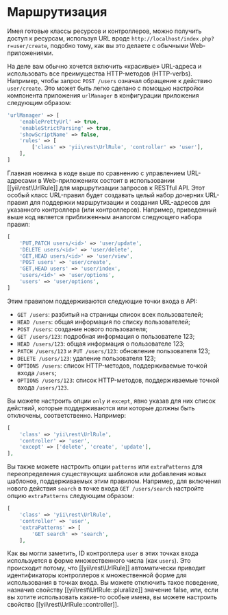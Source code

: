 Маршрутизация
=============

Имея готовые классы ресурсов и контроллеров, можно получить доступ к ресурсам, используя URL вроде
`http://localhost/index.php?r=user/create`, подобно тому, как вы это делаете с обычными Web-приложениями.

На деле вам обычно хочется включить «красивые» URL-адреса и использовать все преимущества HTTP-методов (HTTP-verbs).
Например, чтобы запрос `POST /users` означал обращение к действию `user/create`.
Это может быть легко сделано с помощью настройки компонента приложения `urlManager` в 
конфигурации приложения следующим образом:

```php
'urlManager' => [
    'enablePrettyUrl' => true,
    'enableStrictParsing' => true,
    'showScriptName' => false,
    'rules' => [
        ['class' => 'yii\rest\UrlRule', 'controller' => 'user'],
    ],
]
```

Главная новинка в коде выше по сравнению с управлением URL-адресами в Web-приложениях состоит в использовании
[[yii\rest\UrlRule]] для маршрутизации запросов к RESTful API. Этот особый класс URL-правил будет
создавать целый набор дочерних URL-правил для поддержки маршрутизации и создания URL-адресов для указанного контроллера (или контроллеров).
Например, приведенный выше код является приближенным аналогом следующего набора правил:

```php
[
    'PUT,PATCH users/<id>' => 'user/update',
    'DELETE users/<id>' => 'user/delete',
    'GET,HEAD users/<id>' => 'user/view',
    'POST users' => 'user/create',
    'GET,HEAD users' => 'user/index',
    'users/<id>' => 'user/options',
    'users' => 'user/options',
]
```

Этим правилом поддерживаются следующие точки входа в API:

* `GET /users`: разбитый на страницы список всех пользователей;
* `HEAD /users`: общая информация по списку пользователей;
* `POST /users`: создание нового пользователя;
* `GET /users/123`: подробная информация о пользователе 123;
* `HEAD /users/123`: общая информация о пользователе 123;
* `PATCH /users/123` и `PUT /users/123`: обновление пользователя 123;
* `DELETE /users/123`: удаление пользователя 123;
* `OPTIONS /users`: список HTTP-методов, поддерживаемые точкой входа `/users`;
* `OPTIONS /users/123`: список HTTP-методов, поддерживаемые точкой входа `/users/123`.

Вы можете настроить опции `only` и `except`, явно указав для них список действий, которые поддерживаются или
которые должны быть отключены, соответственно. Например:

```php
[
    'class' => 'yii\rest\UrlRule',
    'controller' => 'user',
    'except' => ['delete', 'create', 'update'],
],
```

Вы также можете настроить опции `patterns` или `extraPatterns` для переопределения существующих шаблонов или добавления новых шаблонов, поддерживаемых этим правилом.
Например, для включения нового действия `search` в точке входа `GET /users/search` настройте опцию `extraPatterns` следующим образом:

```php
[
    'class' => 'yii\rest\UrlRule',
    'controller' => 'user',
    'extraPatterns' => [
        'GET search' => 'search',
    ],
```

Как вы могли заметить, ID контроллера `user` в этих точках входа используется в форме множественного числа (как `users`).
Это происходит потому, что [[yii\rest\UrlRule]] автоматически приводит идентификаторы контроллеров к множественной форме для использования в точках входа.
Вы можете отключить такое поведение, назначив свойству [[yii\rest\UrlRule::pluralize]] значение false, или, если вы хотите использовать 
какие-то особые имена, вы можете настроить свойство [[yii\rest\UrlRule::controller]].
